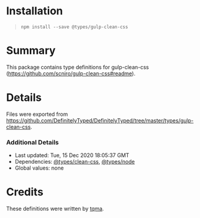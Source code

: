 # Installation
> `npm install --save @types/gulp-clean-css`

# Summary
This package contains type definitions for gulp-clean-css (https://github.com/scniro/gulp-clean-css#readme).

# Details
Files were exported from https://github.com/DefinitelyTyped/DefinitelyTyped/tree/master/types/gulp-clean-css.

### Additional Details
 * Last updated: Tue, 15 Dec 2020 18:05:37 GMT
 * Dependencies: [@types/clean-css](https://npmjs.com/package/@types/clean-css), [@types/node](https://npmjs.com/package/@types/node)
 * Global values: none

# Credits
These definitions were written by [tqma](https://github.com/tqma113).
